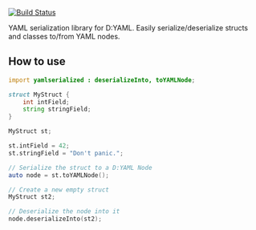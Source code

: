 [![Build Status](https://travis-ci.org/forbjok/yamlserialized.svg?branch=master)](https://travis-ci.org/forbjok/yamlserialized)

YAML serialization library for D:YAML. Easily serialize/deserialize structs and classes to/from YAML nodes.

## How to use
```D
import yamlserialized : deserializeInto, toYAMLNode;

struct MyStruct {
	int intField;
	string stringField;
}

MyStruct st;

st.intField = 42;
st.stringField = "Don't panic.";

// Serialize the struct to a D:YAML Node
auto node = st.toYAMLNode();

// Create a new empty struct
MyStruct st2;

// Deserialize the node into it
node.deserializeInto(st2);
```
